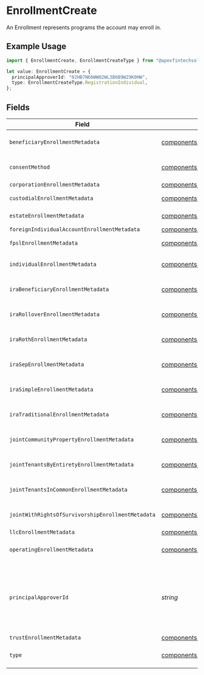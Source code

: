 # EnrollmentCreate

An Enrollment represents programs the account may enroll in.

## Example Usage

```typescript
import { EnrollmentCreate, EnrollmentCreateType } from "@apexfintechsolutions/ascend-sdk/models/components";

let value: EnrollmentCreate = {
  principalApproverId: "02HB7N66WW02WL3B6B9W29K0HW",
  type: EnrollmentCreateType.RegistrationIndividual,
};
```

## Fields

| Field                                                                                                                                                                                                                  | Type                                                                                                                                                                                                                   | Required                                                                                                                                                                                                               | Description                                                                                                                                                                                                            | Example                                                                                                                                                                                                                |
| ---------------------------------------------------------------------------------------------------------------------------------------------------------------------------------------------------------------------- | ---------------------------------------------------------------------------------------------------------------------------------------------------------------------------------------------------------------------- | ---------------------------------------------------------------------------------------------------------------------------------------------------------------------------------------------------------------------- | ---------------------------------------------------------------------------------------------------------------------------------------------------------------------------------------------------------------------- | ---------------------------------------------------------------------------------------------------------------------------------------------------------------------------------------------------------------------- |
| `beneficiaryEnrollmentMetadata`                                                                                                                                                                                        | [components.BeneficiaryEnrollmentMetadataCreate](../../models/components/beneficiaryenrollmentmetadatacreate.md)                                                                                                       | :heavy_minus_sign:                                                                                                                                                                                                     | Enrollment metadata for the BENEFICIARY_DESIGNATION enrollment type.                                                                                                                                                   |                                                                                                                                                                                                                        |
| `consentMethod`                                                                                                                                                                                                        | [components.EnrollmentCreateConsentMethod](../../models/components/enrollmentcreateconsentmethod.md)                                                                                                                   | :heavy_minus_sign:                                                                                                                                                                                                     | The consent method for the enrollment. Defaults to ESIGNATURE.                                                                                                                                                         | NEGATIVE_CONSENT_CONVERSION                                                                                                                                                                                            |
| `corporationEnrollmentMetadata`                                                                                                                                                                                        | [components.CorporationEnrollmentMetadataCreate](../../models/components/corporationenrollmentmetadatacreate.md)                                                                                                       | :heavy_minus_sign:                                                                                                                                                                                                     | N/A                                                                                                                                                                                                                    |                                                                                                                                                                                                                        |
| `custodialEnrollmentMetadata`                                                                                                                                                                                          | [components.CustodialEnrollmentMetadataCreate](../../models/components/custodialenrollmentmetadatacreate.md)                                                                                                           | :heavy_minus_sign:                                                                                                                                                                                                     | Enrollment metadata for the CUSTODIAL enrollment type                                                                                                                                                                  |                                                                                                                                                                                                                        |
| `estateEnrollmentMetadata`                                                                                                                                                                                             | [components.EstateEnrollmentMetadataCreate](../../models/components/estateenrollmentmetadatacreate.md)                                                                                                                 | :heavy_minus_sign:                                                                                                                                                                                                     | Enrollment metadata for estate enrollments                                                                                                                                                                             |                                                                                                                                                                                                                        |
| `foreignIndividualAccountEnrollmentMetadata`                                                                                                                                                                           | [components.ForeignIndividualAccountEnrollmentMetadataCreate](../../models/components/foreignindividualaccountenrollmentmetadatacreate.md)                                                                             | :heavy_minus_sign:                                                                                                                                                                                                     | N/A                                                                                                                                                                                                                    |                                                                                                                                                                                                                        |
| `fpslEnrollmentMetadata`                                                                                                                                                                                               | [components.FPSLEnrollmentMetaDataCreate](../../models/components/fpslenrollmentmetadatacreate.md)                                                                                                                     | :heavy_minus_sign:                                                                                                                                                                                                     | Percentages for FPSL Enrollment, must equal 100                                                                                                                                                                        |                                                                                                                                                                                                                        |
| `individualEnrollmentMetadata`                                                                                                                                                                                         | [components.IndividualEnrollmentMetadataCreate](../../models/components/individualenrollmentmetadatacreate.md)                                                                                                         | :heavy_minus_sign:                                                                                                                                                                                                     | Enrollment metadata for Individual accounts enrollment type                                                                                                                                                            |                                                                                                                                                                                                                        |
| `iraBeneficiaryEnrollmentMetadata`                                                                                                                                                                                     | [components.IRABeneficiaryEnrollmentMetadataCreate](../../models/components/irabeneficiaryenrollmentmetadatacreate.md)                                                                                                 | :heavy_minus_sign:                                                                                                                                                                                                     | Enrollment metadata for beneficiary IRA accounts enrollment type                                                                                                                                                       |                                                                                                                                                                                                                        |
| `iraRolloverEnrollmentMetadata`                                                                                                                                                                                        | [components.IRARolloverEnrollmentMetadataCreate](../../models/components/irarolloverenrollmentmetadatacreate.md)                                                                                                       | :heavy_minus_sign:                                                                                                                                                                                                     | Enrollment metadata for Rollover IRA accounts enrollment type                                                                                                                                                          |                                                                                                                                                                                                                        |
| `iraRothEnrollmentMetadata`                                                                                                                                                                                            | [components.IRARothEnrollmentMetadataCreate](../../models/components/irarothenrollmentmetadatacreate.md)                                                                                                               | :heavy_minus_sign:                                                                                                                                                                                                     | Enrollment metadata for ROTH IRA accounts enrollment type                                                                                                                                                              |                                                                                                                                                                                                                        |
| `iraSepEnrollmentMetadata`                                                                                                                                                                                             | [components.IRASEPEnrollmentMetadataCreate](../../models/components/irasepenrollmentmetadatacreate.md)                                                                                                                 | :heavy_minus_sign:                                                                                                                                                                                                     | Enrollment metadata for IRA SEP_IRA accounts enrollment type                                                                                                                                                           |                                                                                                                                                                                                                        |
| `iraSimpleEnrollmentMetadata`                                                                                                                                                                                          | [components.IRASimpleEnrollmentMetadataCreate](../../models/components/irasimpleenrollmentmetadatacreate.md)                                                                                                           | :heavy_minus_sign:                                                                                                                                                                                                     | Enrollment metadata for Simple IRA accounts enrollment type                                                                                                                                                            |                                                                                                                                                                                                                        |
| `iraTraditionalEnrollmentMetadata`                                                                                                                                                                                     | [components.IRATraditionalEnrollmentMetadataCreate](../../models/components/iratraditionalenrollmentmetadatacreate.md)                                                                                                 | :heavy_minus_sign:                                                                                                                                                                                                     | Enrollment metadata for Traditional IRA accounts enrollment type                                                                                                                                                       |                                                                                                                                                                                                                        |
| `jointCommunityPropertyEnrollmentMetadata`                                                                                                                                                                             | [components.JointCommunityPropertyEnrollmentMetadataCreate](../../models/components/jointcommunitypropertyenrollmentmetadatacreate.md)                                                                                 | :heavy_minus_sign:                                                                                                                                                                                                     | Enrollment metadata for the Joint Community Property Registration enrollment type                                                                                                                                      |                                                                                                                                                                                                                        |
| `jointTenantsByEntiretyEnrollmentMetadata`                                                                                                                                                                             | [components.JointTenantsByEntiretyEnrollmentMetadataCreate](../../models/components/jointtenantsbyentiretyenrollmentmetadatacreate.md)                                                                                 | :heavy_minus_sign:                                                                                                                                                                                                     | Enrollment metadata for the Joint Tenants by Entirety Registration enrollment type                                                                                                                                     |                                                                                                                                                                                                                        |
| `jointTenantsInCommonEnrollmentMetadata`                                                                                                                                                                               | [components.JointTenantsInCommonEnrollmentMetadataCreate](../../models/components/jointtenantsincommonenrollmentmetadatacreate.md)                                                                                     | :heavy_minus_sign:                                                                                                                                                                                                     | Enrollment metadata for the Joint Tenants In Common enrollment type                                                                                                                                                    |                                                                                                                                                                                                                        |
| `jointWithRightsOfSurvivorshipEnrollmentMetadata`                                                                                                                                                                      | [components.JointWithRightsOfSurvivorshipEnrollmentMetadataCreate](../../models/components/jointwithrightsofsurvivorshipenrollmentmetadatacreate.md)                                                                   | :heavy_minus_sign:                                                                                                                                                                                                     | Enrollment metadata for the With Right of Survivorship enrollment type                                                                                                                                                 |                                                                                                                                                                                                                        |
| `llcEnrollmentMetadata`                                                                                                                                                                                                | [components.LLCEnrollmentMetadataCreate](../../models/components/llcenrollmentmetadatacreate.md)                                                                                                                       | :heavy_minus_sign:                                                                                                                                                                                                     | N/A                                                                                                                                                                                                                    |                                                                                                                                                                                                                        |
| `operatingEnrollmentMetadata`                                                                                                                                                                                          | [components.OperatingEnrollmentMetadataCreate](../../models/components/operatingenrollmentmetadatacreate.md)                                                                                                           | :heavy_minus_sign:                                                                                                                                                                                                     | Enrollment metadata for the REGISTRATION_OPERATING enrollment type.                                                                                                                                                    |                                                                                                                                                                                                                        |
| `principalApproverId`                                                                                                                                                                                                  | *string*                                                                                                                                                                                                               | :heavy_check_mark:                                                                                                                                                                                                     | The ULID is associated with the approver of a given enrollment. The approver you create will contain the CRD Number issued to the person by FINRA. As an RIA, you should use the ULID associated with Apex's approver. | 02HB7N66WW02WL3B6B9W29K0HW                                                                                                                                                                                             |
| `trustEnrollmentMetadata`                                                                                                                                                                                              | [components.TrustEnrollmentMetadataCreate](../../models/components/trustenrollmentmetadatacreate.md)                                                                                                                   | :heavy_minus_sign:                                                                                                                                                                                                     | N/A                                                                                                                                                                                                                    |                                                                                                                                                                                                                        |
| `type`                                                                                                                                                                                                                 | [components.EnrollmentCreateType](../../models/components/enrollmentcreatetype.md)                                                                                                                                     | :heavy_check_mark:                                                                                                                                                                                                     | Describes the name of the enrollment; Expressed as an enum                                                                                                                                                             | REGISTRATION_INDIVIDUAL                                                                                                                                                                                                |
